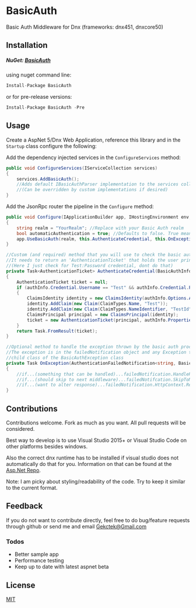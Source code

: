 # BasicAuth
Basic Auth Middleware for Dnx (frameworks: dnx451, dnxcore50)

## Installation
##### NuGet: [BasicAuth](https://www.nuget.org/packages/BasicAuth)

using nuget command line:
```cs
Install-Package BasicAuth
```
or for pre-release versions:
```cs
Install-Package BasicAuth -Pre
```

## Usage
Create a AspNet 5/Dnx Web Application, reference this library and in the `Startup` class configure the following:


Add the dependency injected services in the `ConfigureServices` method:
```cs
public void ConfigureServices(IServiceCollection services)
{
	services.AddBasicAuth();
	//Adds default IBasicAuthParser implementation to the services collection.
	//(Can be overridden by custom implementations if desired)
}
```

Add the JsonRpc router the pipeline in the `Configure` method:
```cs
public void Configure(IApplicationBuilder app, IHostingEnvironment env, ILoggerFactory loggerFactory)
{
    string realm = "YourRealm"; //Replace with your Basic Auth realm
    bool automaticAuthentication = true; //Defaults to false. True means its will auth all requests, False means it will only auth basic auth requests
	app.UseBasicAuth(realm, this.AuthenticateCredential, this.OnException, automaticAuthentication);
}

//Custom (and required) method that you will use to check the basic auth credential
//It needs to return an 'AuthenticationTicket' that holds the user principal IF the user is authenticated
//(Here I just check for Test:Password credential, dont do that)
private Task<AuthenticationTicket> AuthenticateCredential(BasicAuthInfo authInfo)
{
	AuthenticationTicket ticket = null;
	if (authInfo.Credential.Username == "Test" && authInfo.Credential.Password == "Password")
	{
		ClaimsIdentity identity = new ClaimsIdentity(authInfo.Options.AuthenticationScheme);
		identity.AddClaim(new Claim(ClaimTypes.Name, "Test"));
		identity.AddClaim(new Claim(ClaimTypes.NameIdentifier, "TestId"));
		ClaimsPrincipal principal = new ClaimsPrincipal(identity);
		ticket = new AuthenticationTicket(principal, authInfo.Properties, authInfo.Options.AuthenticationScheme);
	}
	return Task.FromResult(ticket);
}

//Optional method to handle the exception thrown by the basic auth process
//The exception is in the failedNotification object and any Exception that this library throws is a
//child class of the BasicAuthException class
private Task OnException(AuthenticationFailedNotification<string, BasicAuthOptions> failedNotification)
{
    //if...(something that can be handled)...failedNotification.HandleResponse();
    //if...(should skip to next middleware)...failedNotifcation.SkipToNextMiddleware();
    //if...(want to alter response)...failedNotification.HttpContext.Response...
}
```

## Contributions

Contributions welcome. Fork as much as you want. All pull requests will be considered.

Best way to develop is to use Visual Studio 2015+ or Visual Studio Code on other platforms besides windows.

Also the correct dnx runtime has to be installed if visual studio does not automatically do that for you. 
Information on that can be found at the [Asp.Net Repo](https://github.com/aspnet/Home).

Note: I am picky about styling/readability of the code. Try to keep it similar to the current format. 

## Feedback
If you do not want to contribute directly, feel free to do bug/feature requests through github or send me and email [Gekctek@Gmail.com](mailto:Gekctek@Gmail.com)

### Todos

 - Better sample app
 - Performance testing
 - Keep up to date with latest aspnet beta

License
----
[MIT](https://raw.githubusercontent.com/Gekctek/BasicAuth/master/LICENSE)
